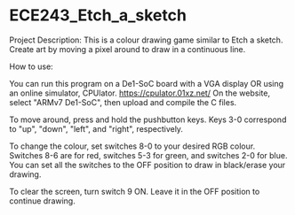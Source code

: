# ECE243_Etch_a_sketch

Project Description:
This is a colour drawing game similar to Etch a sketch. Create art by moving a pixel around to draw in a continuous line.

How to use:

You can run this program on a De1-SoC board with a VGA display OR using an online simulator, CPUlator.
https://cpulator.01xz.net/ On the website, select "ARMv7 De1-SoC", then upload and compile the C files.

To move around, press and hold the pushbutton keys. Keys 3-0 correspond to "up", "down", "left", and "right", respectively.

To change the colour, set switches 8-0 to your desired RGB colour. Switches 8-6 are for red, switches 5-3 for green, and switches 2-0 for blue. You can set all the switches to the OFF position to draw in black/erase your drawing.

To clear the screen, turn switch 9 ON. Leave it in the OFF position to continue drawing.

